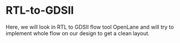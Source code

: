 # RTL-to-GDSII
Here, we will look in RTL to GDSII flow tool OpenLane and will try to implement whole flow on our design to get a clean layout.  

